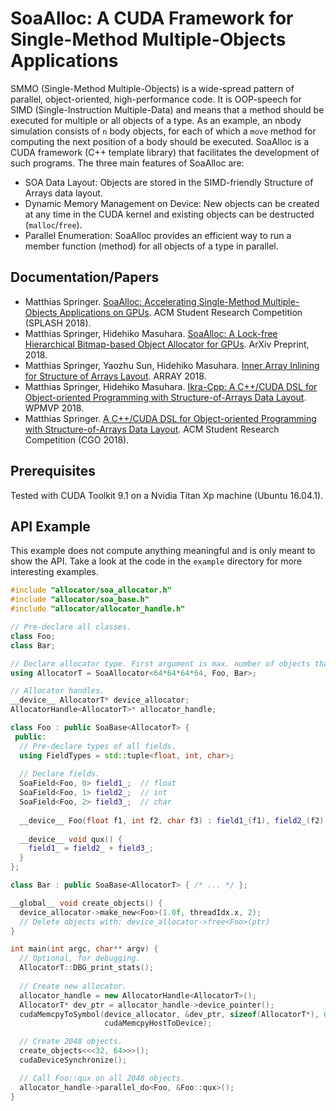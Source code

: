 # SoaAlloc: A CUDA Framework for Single-Method Multiple-Objects Applications
SMMO (Single-Method Multiple-Objects) is a wide-spread pattern of parallel, object-oriented, high-performance code. It is OOP-speech for SIMD (Single-Instruction Multiple-Data) and means that a method should be executed for multiple or all objects of a type. As an example, an nbody simulation consists of `n` body objects, for each of which a `move` method for computing the next position of a body should be executed. SoaAlloc is a CUDA framework (C++ template library) that facilitates the development of such programs. The three main features of SoaAlloc are:

* SOA Data Layout: Objects are stored in the SIMD-friendly Structure of Arrays data layout.
* Dynamic Memory Management on Device: New objects can be created at any time in the CUDA kernel and existing objects can be destructed (`malloc`/`free`).
* Parallel Enumeration: SoaAlloc provides an efficient way to run a member function (method) for all objects of a type in parallel.

## Documentation/Papers
* Matthias Springer. [SoaAlloc: Accelerating Single-Method Multiple-Objects Applications on GPUs](https://arxiv.org/pdf/1809.07444). ACM Student Research Competition (SPLASH 2018).
* Matthias Springer, Hidehiko Masuhara. [SoaAlloc: A Lock-free Hierarchical Bitmap-based Object Allocator for GPUs](https://arxiv.org/pdf/1810.11765). ArXiv Preprint, 2018.
* Matthias Springer, Yaozhu Sun, Hidehiko Masuhara. [Inner Array Inlining for Structure of Arrays Layout](http://m-sp.org/downloads/array2018.pdf). ARRAY 2018.
* Matthias Springer, Hidehiko Masuhara. [Ikra-Cpp: A C++/CUDA DSL for Object-oriented Programming with Structure-of-Arrays Data Layout](http://m-sp.org/downloads/wpmvp2018.pdf). WPMVP 2018.
* Matthias Springer. [A C++/CUDA DSL for Object-oriented Programming with Structure-of-Arrays Data Layout](http://m-sp.org/downloads/cgo2018-src-abstract.pdf). ACM Student Research Competition (CGO 2018).

## Prerequisites
Tested with CUDA Toolkit 9.1 on a Nvidia Titan Xp machine (Ubuntu 16.04.1).

## API Example
This example does not compute anything meaningful and is only meant to show the API. Take a look at the code in the `example` directory for more interesting examples.

```c++
#include "allocator/soa_allocator.h"
#include "allocator/soa_base.h"
#include "allocator/allocator_handle.h"

// Pre-declare all classes.
class Foo;
class Bar;

// Declare allocator type. First argument is max. number of objects that can be created.
using AllocatorT = SoaAllocator<64*64*64*64, Foo, Bar>;

// Allocator handles.
__device__ AllocatorT* device_allocator;
AllocatorHandle<AllocatorT>* allocator_handle;

class Foo : public SoaBase<AllocatorT> {
 public:
  // Pre-declare types of all fields.
  using FieldTypes = std::tuple<float, int, char>;
  
  // Declare fields.
  SoaField<Foo, 0> field1_;  // float
  SoaField<Foo, 1> field2_;  // int
  SoaField<Foo, 2> field3_;  // char
  
  __device__ Foo(float f1, int f2, char f3) : field1_(f1), field2_(f2), field3_(f3) {}
 
  __device__ void qux() {
    field1_ = field2_ + field3_;
  }
};

class Bar : public SoaBase<AllocatorT> { /* ... */ };

__global__ void create_objects() {
  device_allocator->make_new<Foo>(1.0f, threadIdx.x, 2);
  // Delete objects with: device_allocator->free<Foo>(ptr)
}

int main(int argc, char** argv) {
  // Optional, for debugging.
  AllocatorT::DBG_print_stats();
  
  // Create new allocator.
  allocator_handle = new AllocatorHandle<AllocatorT>();
  AllocatorT* dev_ptr = allocator_handle->device_pointer();
  cudaMemcpyToSymbol(device_allocator, &dev_ptr, sizeof(AllocatorT*), 0,
                     cudaMemcpyHostToDevice);

  // Create 2048 objects.
  create_objects<<<32, 64>>>();
  cudaDeviceSynchronize();

  // Call Foo::qux on all 2048 objects.
  allocator_handle->parallel_do<Foo, &Foo::qux>();
}
```
